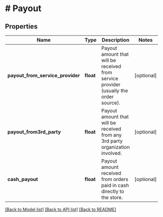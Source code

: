 # # Payout

## Properties

Name | Type | Description | Notes
------------ | ------------- | ------------- | -------------
**payout_from_service_provider** | **float** | Payout amount that will be received from service provider (usually the order source). | [optional]
**payout_from3rd_party** | **float** | Payout amount that will be received from any 3rd party organization involved. | [optional]
**cash_payout** | **float** | Payout amount received from orders paid in cash directly to the store. | [optional]

[[Back to Model list]](../../README.md#models) [[Back to API list]](../../README.md#endpoints) [[Back to README]](../../README.md)
